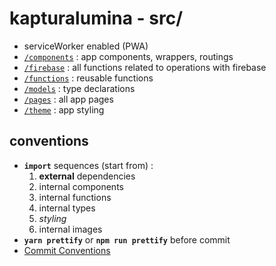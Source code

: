 # kapturalumina - src/

- serviceWorker enabled (PWA)
- [`/components`](components/) : app components, wrappers, routings
- [`/firebase`](firebase/) : all functions related to operations with firebase
- [`/functions`](functions/) : reusable functions
- [`/models`](models/) : type declarations
- [`/pages`](pages/) : all app pages
- [`/theme`](theme/) : app styling

## conventions

- **`import`** sequences (start from) :
  1. **external** dependencies
  2. internal components
  3. internal functions
  4. internal types
  5. _styling_
  6. internal images
- **`yarn prettify`** or **`npm run prettify`** before commit
- [Commit Conventions](https://www.conventionalcommits.org/en/v1.0.0/)
